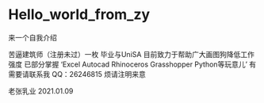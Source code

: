# Hello_world_from_zy
来一个自我介绍

苦逼建筑师（注册未过）一枚 毕业与UniSA 目前致力于帮助广大画图狗降低工作强度 已部分掌握 ‘Excel Autocad Rhinoceros Grasshopper Python等玩意儿’ 有需要请联系我 QQ：26246815 烦请注明来意

老张乳业
2021.01.09

